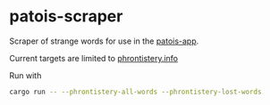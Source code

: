 # patois-scraper
Scraper of strange words for use in the [patois-app](https://github.com/kai5263499/patois-app).

Current targets are limited to [phrontistery.info](https://phrontistery.info/index.html)

Run with 

```bash
cargo run -- --phrontistery-all-words --phrontistery-lost-words
```